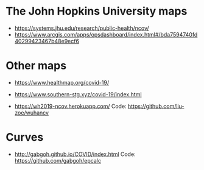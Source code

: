 # The John Hopkins University maps

- https://systems.jhu.edu/research/public-health/ncov/
- https://www.arcgis.com/apps/opsdashboard/index.html#/bda7594740fd40299423467b48e9ecf6

# Other maps

- https://www.healthmap.org/covid-19/
- https://www.southern-stg.xyz/covid-19/index.html

- https://wh2019-ncov.herokuapp.com/
Code: https://github.com/liu-zoe/wuhancv

# Curves

- http://gabgoh.github.io/COVID/index.html
Code: https://github.com/gabgoh/epcalc
